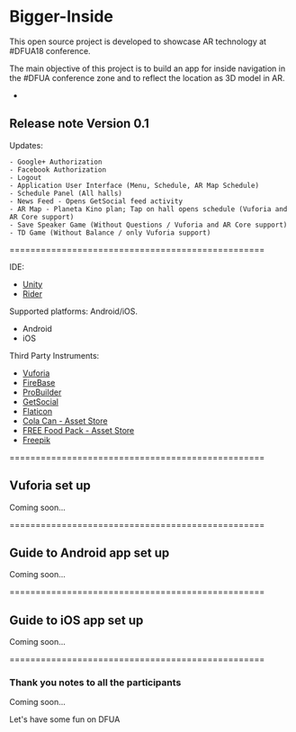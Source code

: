 # Bigger-Inside



This open source project is developed to showcase AR technology at #DFUA18 conference. 


The main objective of this project is to build an app for inside navigation in the #DFUA conference zone and to reflect the location as 3D model in AR. 


-


## Release note Version  0.1

Updates:

	- Google+ Authorization
	- Facebook Authorization
	- Logout
	- Application User Interface (Menu, Schedule, AR Map Schedule)
	- Schedule Panel (All halls)
	- News Feed - Opens GetSocial feed activity
	- AR Map - Planeta Kino plan; Tap on hall opens schedule (Vuforia and AR Core support)
	- Save Speaker Game (Without Questions / Vuforia and AR Core support)
	- TD Game (Without Balance / only Vuforia support)  
  
=================================================   

IDE: 
+    [Unity](https://unity3d.com/)
+    [Rider](https://www.jetbrains.com/rider/)


Supported platforms:  Android/iOS. 
+    Android
+    iOS

Third Party Instruments:
+    [Vuforia](https://www.vuforia.com/)
+    [FireBase](http://firebase.google.com)
+    [ProBuilder](https://assetstore.unity.com/packages/tools/modeling/probuilder-111418)
+    [GetSocial](https://assetstore.unity.com/packages/tools/integration/getsocial-social-features-for-user-acquisition-engagement-and-re-123383)
+    [Flaticon](https://www.flaticon.com/family/flat_circular/flat)
+    [Cola Can - Asset Store](https://assetstore.unity.com/packages/3d/cola-can-96659)
+    [FREE Food Pack - Asset Store](https://assetstore.unity.com/packages/3d/props/food/free-food-pack-85884)
+    [Freepik](https://www.freepik.com/)



=================================================  
## Vuforia set up

Coming soon...


=================================================
## Guide to Android app set up


Coming soon...

=================================================
## Guide to iOS app set up


Coming soon...

=================================================
### Thank you notes to all the participants

Coming soon...


Let's have some fun on DFUA
